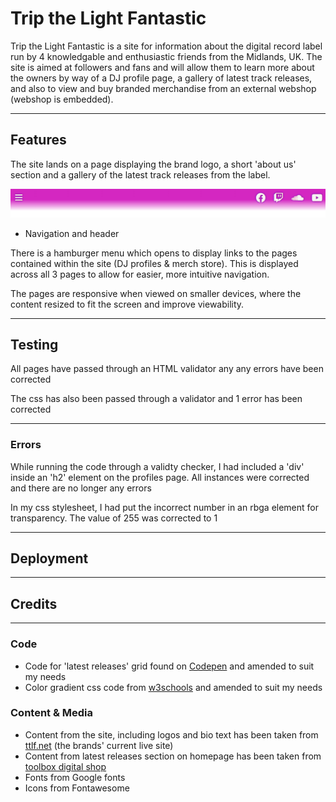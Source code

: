 # Trip the Light Fantastic

Trip the Light Fantastic is a site for information about the digital record label run by 4 knowledgable and enthusiastic friends from the Midlands, UK. 
The site is aimed at followers and fans and will allow them to learn more about the owners by way of a DJ profile page, a gallery of latest track releases, and also to view and buy branded merchandise from an external webshop (webshop is embedded).

_____

## Features
The site lands on a page displaying the brand logo, a short 'about us' section and a gallery of the latest track releases from the label.

![header and navigation](/assets/images/header.png "Header and Navigation")

* Navigation and header

There is a hamburger menu which opens to display links to the pages contained within the site (DJ profiles & merch store). This is displayed across all 3 pages to allow for easier, more intuitive navigation.

The pages are responsive when viewed on smaller devices, where the content resized to fit the screen and improve viewability.

_____

## Testing
All pages have passed through an HTML validator any any errors have been corrected

The css has also been passed through a validator and 1 error has been corrected
___

### Errors
While running the code through a validty checker, I had included a 'div' inside an 'h2' element on the profiles page. All instances were corrected and there are no longer any errors

In my css stylesheet, I had put the incorrect number in an rbga element for transparency. The value of 255 was corrected to 1
_____

## Deployment

_____

## Credits

___
### Code

* Code for 'latest releases' grid found on [Codepen](https://codepen.io/TexV/pen/pwywNW) and amended to suit my needs
* Color gradient css code from [w3schools](https://www.w3schools.com/css/css3_gradients.asp) and amended to suit my needs

### Content & Media

* Content from the site, including logos and bio text has been taken from [ttlf.net](ttlf.net) (the brands' current live site) 
* Content from latest releases section on homepage has been taken from [toolbox digital shop](https://www.toolboxdigitalshop.com/trip-the-light-fantastic.html)
* Fonts from Google fonts
* Icons from Fontawesome